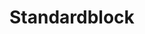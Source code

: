 <!-- TITLE: Standard Block -->
<!-- SUBTITLE: A quick summary of Standard Block -->

# Standardblock